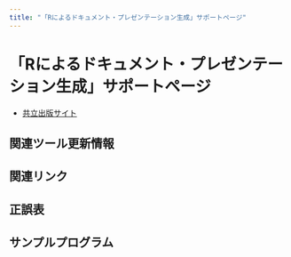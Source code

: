 ```yaml
---
title: "「Rによるドキュメント・プレゼンテーション生成」サポートページ"
---
```


# 「Rによるドキュメント・プレゼンテーション生成」サポートページ

- [共立出版サイト](http://www.kyoritsu-pub.co.jp/series/185/)

## 関連ツール更新情報

## 関連リンク

## 正誤表

## サンプルプログラム



